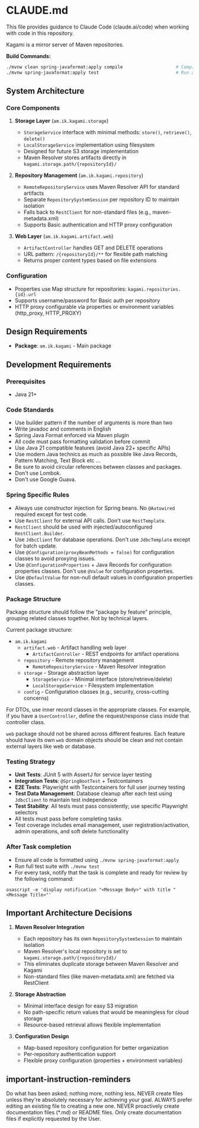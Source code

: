 # CLAUDE.md

This file provides guidance to Claude Code (claude.ai/code) when working with code in this
repository.

Kagami is a mirror server of Maven repositories.

**Build Commands:**

```bash
./mvnw clean spring-javaformat:apply compile                    # Compile application
./mvnw spring-javaformat:apply test                             # Run all tests
```

## System Architecture

### Core Components

1. **Storage Layer** (`am.ik.kagami.storage`)
   - `StorageService` interface with minimal methods: `store()`, `retrieve()`, `delete()`
   - `LocalStorageService` implementation using filesystem
   - Designed for future S3 storage implementation
   - Maven Resolver stores artifacts directly in `kagami.storage.path/{repositoryId}/`

2. **Repository Management** (`am.ik.kagami.repository`)
   - `RemoteRepositoryService` uses Maven Resolver API for standard artifacts
   - Separate `RepositorySystemSession` per repository ID to maintain isolation
   - Falls back to `RestClient` for non-standard files (e.g., maven-metadata.xml)
   - Supports Basic authentication and HTTP proxy configuration

3. **Web Layer** (`am.ik.kagami.artifact.web`)
   - `ArtifactController` handles GET and DELETE operations
   - URL pattern: `/{repositoryId}/**` for flexible path matching
   - Returns proper content types based on file extensions

### Configuration

- Properties use Map structure for repositories: `kagami.repositories.{id}.url`
- Supports username/password for Basic auth per repository
- HTTP proxy configurable via properties or environment variables (http_proxy, HTTP_PROXY)

## Design Requirements

- **Package**: `am.ik.kagami` - Main package

## Development Requirements

### Prerequisites

- Java 21+

### Code Standards

- Use builder pattern if the number of arguments is more than two
- Write javadoc and comments in English
- Spring Java Format enforced via Maven plugin
- All code must pass formatting validation before commit
- Use Java 21 compatible features (avoid Java 22+ specific APIs)
- Use modern Java technics as much as possible like Java Records, Pattern Matching, Text Block
  etc ...
- Be sure to avoid circular references between classes and packages.
- Don't use Lombok.
- Don't use Google Guava.

### Spring Specific Rules

- Always use constructor injection for Spring beans. No `@Autowired` required except for test code.
- Use `RestClient` for external API calls. Don't use `RestTemplate`.
- `RestClient` should be used with injected/autoconfigured `RestClient.Builder`.
- Use `JdbcClient` for database operations. Don't use `JdbcTemplate` except for batch update.
- Use `@Configuration(proxyBeanMethods = false)` for configuration classes to avoid proxying issues.
- Use `@ConfigurationProperties` + Java Records for configuration properties classes. Don't use `@Value` for configuration properties.
- Use `@DefaultValue` for non-null default values in configuration properties classes.

### Package Structure

Package structure should follow the "package by feature" principle, grouping related classes
together. Not by technical layers.

Current package structure:
- `am.ik.kagami`
    - `artifact.web` - Artifact handling web layer
        - `ArtifactController` - REST endpoints for artifact operations
    - `repository` - Remote repository management
        - `RemoteRepositoryService` - Maven Resolver integration
    - `storage` - Storage abstraction layer
        - `StorageService` - Minimal interface (store/retrieve/delete)
        - `LocalStorageService` - Filesystem implementation
    - `config` - Configuration classes (e.g., security, cross-cutting concerns)

For DTOs, use inner record classes in the appropriate classes. For example, if you have a
`UserController`, define the request/response class inside that controller class.

`web` package should not be shared across different features. Each feature should have its own `web`
domain objects should be clean and not contain external layers like web or database.

### Testing Strategy

- **Unit Tests**: JUnit 5 with AssertJ for service layer testing
- **Integration Tests**: `@SpringBootTest` + Testcontainers
- **E2E Tests**: Playwright with Testcontainers for full user journey testing
- **Test Data Management**: Database cleanup after each test using `JdbcClient` to maintain test
  independence
- **Test Stability**: All tests must pass consistently; use specific Playwright selectors
- All tests must pass before completing tasks
- Test coverage includes email management, user registration/activation, admin operations, and soft
  delete functionality

### After Task completion

- Ensure all code is formatted using `./mvnw spring-javaformat:apply`
- Run full test suite with `./mvnw test`
- For every task, notify that the task is complete and ready for review by the following command:

```
osascript -e 'display notification "<Message Body>" with title "<Message Title>"'
```

## Important Architecture Decisions

1. **Maven Resolver Integration**
   - Each repository has its own `RepositorySystemSession` to maintain isolation
   - Maven Resolver's local repository is set to `kagami.storage.path/{repositoryId}/`
   - This eliminates duplicate storage between Maven Resolver and Kagami
   - Non-standard files (like maven-metadata.xml) are fetched via RestClient

2. **Storage Abstraction**
   - Minimal interface design for easy S3 migration
   - No path-specific return values that would be meaningless for cloud storage
   - Resource-based retrieval allows flexible implementation

3. **Configuration Design**
   - Map-based repository configuration for better organization
   - Per-repository authentication support
   - Flexible proxy configuration (properties + environment variables)

## important-instruction-reminders

Do what has been asked; nothing more, nothing less.
NEVER create files unless they're absolutely necessary for achieving your goal.
ALWAYS prefer editing an existing file to creating a new one.
NEVER proactively create documentation files (*.md) or README files. Only create documentation files
if explicitly requested by the User.
